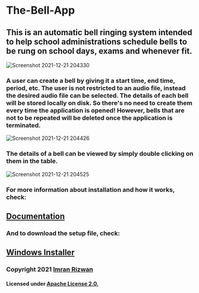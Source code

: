 # The-Bell-App
## This is an **automatic bell ringing system** intended to help school administrations schedule bells to be rung on school days, exams and whenever fit.

![Screenshot 2021-12-21 204330](https://user-images.githubusercontent.com/67403229/146955596-7da93066-fa10-47b9-8f20-052d98ade7b5.png)


### A user can create a bell by giving it a start time, end time, period, etc. The user is not restricted to an audio file, instead the desired audio file can be selected. The details of each bell will be stored locally on disk. So there's no need to create them every time the application is opened! However, bells that are not to be repeated will be deleted once the application is terminated.

![Screenshot 2021-12-21 204426](https://user-images.githubusercontent.com/67403229/146955612-b5051888-453b-4918-891a-f4d1d3dad343.png)


### The details of a bell can be viewed by simply double clicking on them in the table.

![Screenshot 2021-12-21 204525](https://user-images.githubusercontent.com/67403229/146955629-27afafff-0857-4708-ab15-1f584d0cd1ff.png)


### For more information about installation and how it works, check:
## [Documentation](https://github.com/space-ninja-x/The-Bell-App/blob/main/Documentation)

### And to download the setup file, check:
## [Windows Installer](https://github.com/space-ninja-x/The-Bell-App/blob/main/Windows%20Installer)


### **Copyright 2021** [Imran Rizwan](https://github.com/space-ninja-x)

#### Licensed under [Apache License 2.0.](https://github.com/space-ninja-x/The-Bell-App/blob/main/LICENSE)
